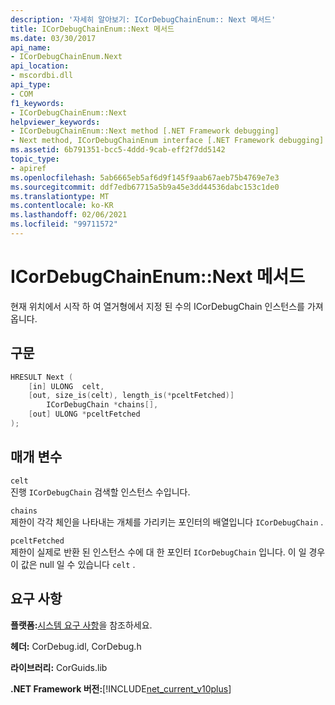```yaml
---
description: '자세히 알아보기: ICorDebugChainEnum:: Next 메서드'
title: ICorDebugChainEnum::Next 메서드
ms.date: 03/30/2017
api_name:
- ICorDebugChainEnum.Next
api_location:
- mscordbi.dll
api_type:
- COM
f1_keywords:
- ICorDebugChainEnum::Next
helpviewer_keywords:
- ICorDebugChainEnum::Next method [.NET Framework debugging]
- Next method, ICorDebugChainEnum interface [.NET Framework debugging]
ms.assetid: 6b791351-bcc5-4ddd-9cab-eff2f7dd5142
topic_type:
- apiref
ms.openlocfilehash: 5ab6665eb5af6d9f145f9aab67aeb75b4769e7e3
ms.sourcegitcommit: ddf7edb67715a5b9a45e3dd44536dabc153c1de0
ms.translationtype: MT
ms.contentlocale: ko-KR
ms.lasthandoff: 02/06/2021
ms.locfileid: "99711572"
---
```

# <a name="icordebugchainenumnext-method"></a>ICorDebugChainEnum::Next 메서드

현재 위치에서 시작 하 여 열거형에서 지정 된 수의 ICorDebugChain 인스턴스를 가져옵니다.  
  
## <a name="syntax"></a>구문  
  
```cpp  
HRESULT Next (  
    [in] ULONG  celt,  
    [out, size_is(celt), length_is(*pceltFetched)]  
        ICorDebugChain *chains[],  
    [out] ULONG *pceltFetched  
);  
```  
  
## <a name="parameters"></a>매개 변수  

 `celt`  
 진행 `ICorDebugChain` 검색할 인스턴스 수입니다.  
  
 `chains`  
 제한이 각각 체인을 나타내는 개체를 가리키는 포인터의 배열입니다 `ICorDebugChain` .  
  
 `pceltFetched`  
 제한이 실제로 반환 된 인스턴스 수에 대 한 포인터 `ICorDebugChain` 입니다. 이 일 경우이 값은 null 일 수 있습니다 `celt` .  
  
## <a name="requirements"></a>요구 사항  

 **플랫폼:**[시스템 요구 사항](../../get-started/system-requirements.md)을 참조하세요.  
  
 **헤더:** CorDebug.idl, CorDebug.h  
  
 **라이브러리:** CorGuids.lib  
  
 **.NET Framework 버전:**[!INCLUDE[net_current_v10plus](../../../../includes/net-current-v10plus-md.md)]
